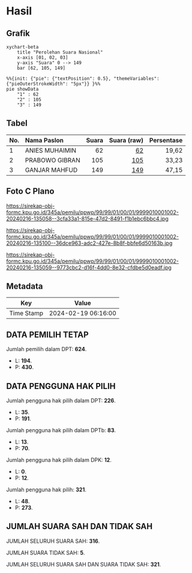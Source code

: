 # Hasil

## Grafik

```mermaid
xychart-beta
    title "Perolehan Suara Nasional"
    x-axis [01, 02, 03]
    y-axis "Suara" 0 --> 149
    bar [62, 105, 149]
```

```mermaid
%%{init: {"pie": {"textPosition": 0.5}, "themeVariables": {"pieOuterStrokeWidth": "5px"}} }%%
pie showData
    "1" : 62
    "2" : 105
    "3" : 149
```

## Tabel

| No. | Nama Paslon    | Suara | Suara (raw) | Persentase |
|:--- |:-------------- | -----:| -----------:| ----------:|
| 1   | ANIES MUHAIMIN | 62    | [62][p-1]   | 19,62      |
| 2   | PRABOWO GIBRAN | 105   | [105][p-2]  | 33,23      |
| 3   | GANJAR MAHFUD  | 149   | [149][p-3]  | 47,15      |


[p-1]: https://github.com/gigit-pemilu/pemilu-2024/blob/main/pilpres/hitung-suara/sub/99-luar-negeri/sub/99-roma-italia/sub/01-roma-italia/sub/0001-roma-italia/sub/002-tps-001/sub/paslon-1.txt
[p-2]: https://github.com/gigit-pemilu/pemilu-2024/blob/main/pilpres/hitung-suara/sub/99-luar-negeri/sub/99-roma-italia/sub/01-roma-italia/sub/0001-roma-italia/sub/002-tps-001/sub/paslon-2.txt
[p-3]: https://github.com/gigit-pemilu/pemilu-2024/blob/main/pilpres/hitung-suara/sub/99-luar-negeri/sub/99-roma-italia/sub/01-roma-italia/sub/0001-roma-italia/sub/002-tps-001/sub/paslon-3.txt

## Foto C Plano

https://sirekap-obj-formc.kpu.go.id/345a/pemilu/ppwp/99/99/01/00/01/9999010001002-20240216-135058--3cfa33a1-815e-47d2-8491-f1b1ebc6bbc4.jpg

https://sirekap-obj-formc.kpu.go.id/345a/pemilu/ppwp/99/99/01/00/01/9999010001002-20240216-135100--36dce963-adc2-427e-8b8f-bbfe6d50163b.jpg

https://sirekap-obj-formc.kpu.go.id/345a/pemilu/ppwp/99/99/01/00/01/9999010001002-20240216-135059--9773cbc2-d16f-4dd0-8e32-cfdbe5d0eadf.jpg


## Metadata

| Key        | Value               |
| ---------- | ------------------- |
| Time Stamp | 2024-02-19 06:16:00 |


## DATA PEMILIH TETAP

Jumlah pemilih dalam DPT: **624**.
 * L: **194**.
 * P: **430**.

## DATA PENGGUNA HAK PILIH

Jumlah pengguna hak pilih dalam DPT: **226**.
 * L: **35**.
 * P: **191**.

Jumlah pengguna hak pilih dalam DPTb: **83**.
 * L: **13**.
 * P: **70**.

Jumlah pengguna hak pilih dalam DPK: **12**.
 * L: **0**.
 * P: **12**.

Jumlah pengguna hak pilih: **321**.
 * L: **48**.
 * P: **273**.

## JUMLAH SUARA SAH DAN TIDAK SAH

JUMLAH SELURUH SUARA SAH: **316**.

JUMLAH SUARA TIDAK SAH: **5**.

JUMLAH SELURUH SUARA SAH DAN SUARA TIDAK SAH: **321**.


